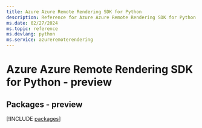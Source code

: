 ```yaml
---
title: Azure Azure Remote Rendering SDK for Python
description: Reference for Azure Azure Remote Rendering SDK for Python
ms.date: 02/27/2024
ms.topic: reference
ms.devlang: python
ms.service: azureremoterendering
---
```

# Azure Azure Remote Rendering SDK for Python - preview
## Packages - preview
[!INCLUDE [packages](azure-remote-rendering-index.md)]